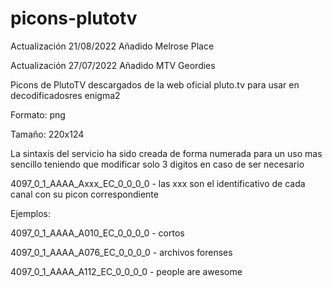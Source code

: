 # picons-plutotv
Actualización 21/08/2022
Añadido Melrose Place

Actualización 27/07/2022
Añadido MTV Geordies

Picons de PlutoTV descargados de la web oficial pluto.tv para usar en decodificadosres enigma2

Formato: png

Tamaño: 220x124

La sintaxis del servicio ha sido creada de forma numerada para un uso mas sencillo teniendo que modificar solo 3 digitos en caso de ser necesario

4097_0_1_AAAA_Axxx_EC_0_0_0_0  - las xxx son el identificativo de cada canal con su picon correspondiente

Ejemplos:

4097_0_1_AAAA_A010_EC_0_0_0_0 - cortos

4097_0_1_AAAA_A076_EC_0_0_0_0 - archivos forenses

4097_0_1_AAAA_A112_EC_0_0_0_0 - people are awesome
